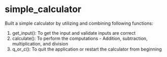 # simple_calculator

Built a simple calculator by utilizing and combining following functions:

1. get_input(): To get the input and validate inputs are correct
2. calculate(): To perform the computations - Addition, subtraction, multiplication, and division
3. q_or_c(): To quit the application or restart the calculator from beginning